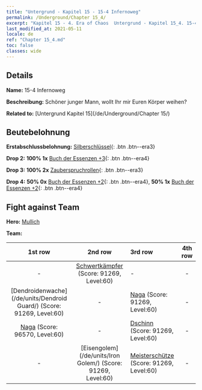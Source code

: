 ```yaml
---
title: "Untergrund - Kapitel 15 - 15-4 Infernoweg"
permalink: /Underground/Chapter 15_4/
excerpt: "Kapitel 15 - 4. Era of Chaos  Untergrund - Kapitel 15_4. 15-4 Infernoweg"
last_modified_at: 2021-05-11
locale: de
ref: "Chapter 15_4.md"
toc: false
classes: wide
---
```


## Details

 **Name:** 15-4 Infernoweg

 **Beschreibung:** Schöner junger Mann, wollt Ihr mir Euren Körper weihen?

 **Related to:** [Untergrund Kapitel 15](/de/Underground/Chapter 15/)

## Beutebelohnung

 **Erstabschlussbelohnung:** [Silberschlüssel](/ItemsDE/con_693/){: .btn .btn--era3}

 **Drop 2:** **100% 1x** [Buch der Essenzen +3](/ItemsDE/mat_60/){: .btn .btn--era4}

 **Drop 3:** **100% 2x** [Zauberspruchrollen](/ItemsDE/con_694/){: .btn .btn--era3}

 **Drop 4:** **50% 0x** [Buch der Essenzen +2](/ItemsDE/mat_53/){: .btn .btn--era4}, **50% 1x** [Buch der Essenzen +2](/ItemsDE/mat_53/){: .btn .btn--era4}


## Fight against Team
 **Hero:** [Mullich](/de/heroes/Mullich/)

 **Team:**


  | 1st row | 2nd row | 3rd row | 4th row |
  |:----:|:----:|:----|:----:|
  | - | [Schwertkämpfer](/de/units/Swordsman/) (Score: 91269, Level:60)  | - | - |
  | [Dendroidenwache](/de/units/Dendroid Guard/) (Score: 91269, Level:60)  | - | [Naga](/de/units/Naga/) (Score: 91269, Level:60)  | - |
  | [Naga](/de/units/Naga/) (Score: 96570, Level:60)  | - | [Dschinn](/de/units/Genie/) (Score: 91269, Level:60)  | - |
  | - | [Eisengolem](/de/units/Iron Golem/) (Score: 91269, Level:60)  | [Meisterschütze](/de/units/Sharpshooter/) (Score: 91269, Level:60)  | - |


